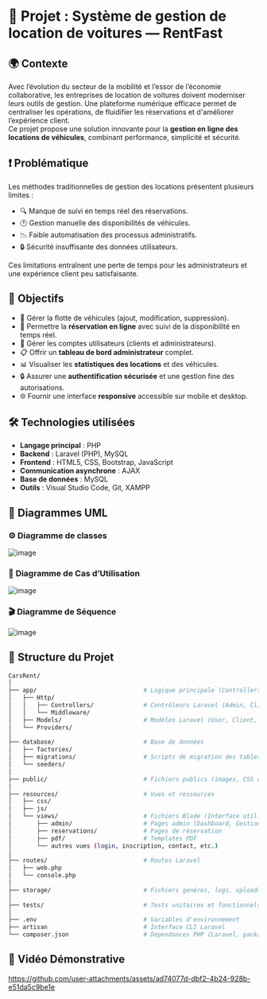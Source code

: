 
# 🚗 Projet : Système de gestion de location de voitures — RentFast

## 🌍 Contexte  
Avec l’évolution du secteur de la mobilité et l’essor de l’économie collaborative, les entreprises de location de voitures doivent moderniser leurs outils de gestion. Une plateforme numérique efficace permet de centraliser les opérations, de fluidifier les réservations et d'améliorer l’expérience client.  
Ce projet propose une solution innovante pour la **gestion en ligne des locations de véhicules**, combinant performance, simplicité et sécurité.

## ❗ Problématique  
Les méthodes traditionnelles de gestion des locations présentent plusieurs limites :

- 🔍 Manque de suivi en temps réel des réservations.
- 🕐 Gestion manuelle des disponibilités de véhicules.
- 📉 Faible automatisation des processus administratifs.
- 🔒 Sécurité insuffisante des données utilisateurs.

Ces limitations entraînent une perte de temps pour les administrateurs et une expérience client peu satisfaisante.

## 🎯 Objectifs  

- 🚗 Gérer la flotte de véhicules (ajout, modification, suppression).
- 📅 Permettre la **réservation en ligne** avec suivi de la disponibilité en temps réel.
- 👥 Gérer les comptes utilisateurs (clients et administrateurs).
- 📋 Offrir un **tableau de bord administrateur** complet.
- 📊 Visualiser les **statistiques des locations** et des véhicules.
- 🔒 Assurer une **authentification sécurisée** et une gestion fine des autorisations.
- 🌐 Fournir une interface **responsive** accessible sur mobile et desktop.

## 🛠️ Technologies utilisées  

- **Langage principal** : PHP  
- **Backend** : Laravel (PHP), MySQL  
- **Frontend** : HTML5, CSS, Bootstrap, JavaScript  
- **Communication asynchrone** : AJAX  
- **Base de données** : MySQL  
- **Outils** : Visual Studio Code, Git, XAMPP

## 📌 Diagrammes UML  


### ⚙️ Diagramme de classes  
![image](https://github.com/user-attachments/assets/22c1f358-b7ec-4b00-b646-cacb4adeaf5e)


### 🎯 **Diagramme de Cas d’Utilisation**  
![image](https://github.com/user-attachments/assets/b2de794d-d350-467e-a36d-a0c3d3c3d7a5)


### 🎬 **Diagramme de Séquence**  
![image](https://github.com/user-attachments/assets/8db5fb1d-bf87-4dc7-8407-865bd184c092)


## 📌 Structure du Projet  

```bash
CarsRent/
│
├── app/                              # Logique principale (Controllers, Models, Middleware)
│   ├── Http/
│   │   ├── Controllers/              # Contrôleurs Laravel (Admin, Client, Réservation, Véhicule, etc.)
│   │   └── Middleware/
│   ├── Models/                       # Modèles Laravel (User, Client, Reservation, Vehicle, etc.)
│   └── Providers/
│
├── database/                         # Base de données
│   ├── factories/
│   ├── migrations/                   # Scripts de migration des tables
│   └── seeders/
│
├── public/                           # Fichiers publics (images, CSS compilé, JS compilé)
│
├── resources/                        # Vues et ressources
│   ├── css/
│   ├── js/
│   └── views/                        # Fichiers Blade (Interface utilisateur)
│       ├── admin/                    # Pages admin (Dashboard, Gestion Clients, Véhicules, Offres, etc.)
│       ├── reservations/             # Pages de réservation
│       ├── pdf/                      # Templates PDF
│       └── autres vues (login, inscription, contact, etc.)
│
├── routes/                           # Routes Laravel
│   ├── web.php
│   └── console.php
│
├── storage/                          # Fichiers générés, logs, uploads
│
├── tests/                            # Tests unitaires et fonctionnels
│
├── .env                              # Variables d'environnement
├── artisan                           # Interface CLI Laravel
└── composer.json                     # Dépendances PHP (Laravel, packages)
```


## 🎥 **Vidéo Démonstrative**  

https://github.com/user-attachments/assets/ad74077d-dbf2-4b24-928b-e51da5c9be1e



